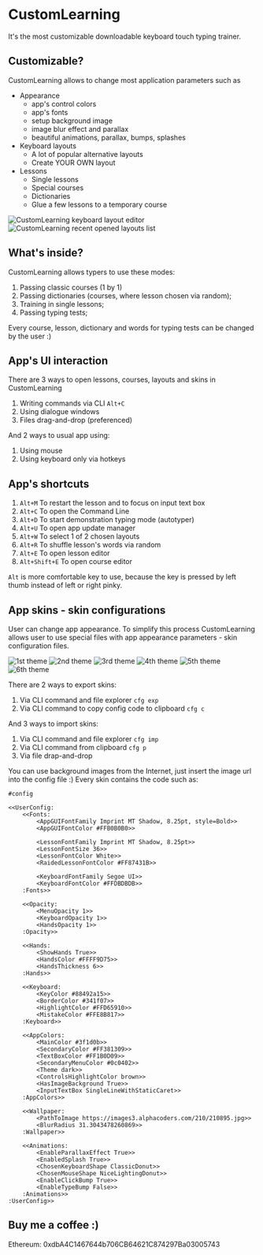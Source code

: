 # CustomLearning

It's the most customizable downloadable keyboard touch typing trainer.

## Customizable?
CustomLearning allows to change most application parameters such as
* Appearance
  * app's control colors
  * app's fonts
  * setup background image
  * image blur effect and parallax
  * beautiful animations, parallax, bumps, splashes
* Keyboard layouts
  * A lot of popular alternative layouts 
  * Create YOUR OWN layout
* Lessons
  * Single lessons
  * Special courses
  * Dictionaries
  * Glue a few lessons to a temporary course

![CustomLearning keyboard layout editor](https://sun9-30.userapi.com/impg/sQPxzeaaMVphOO87xckej1wDDXU5I0-mrpEscw/Q2gXKQCkWec.jpg?size=1171x640&quality=95&sign=7ff35ba2e503f4b034b93ddf701ac252&type=album)
![CustomLearning recent opened layouts list](https://sun9-11.userapi.com/impg/VjMRgA550WxI7Q5F2hUu-fnxfoVcU9TUrLTluA/dGNmj9MVh9M.jpg?size=1171x640&quality=95&sign=b9dbdbed20da4be42ea8909e76bb782f&type=album)

  ## What's inside?
  CustomLearning allows typers to use these modes:
   1. Passing classic courses (1 by 1)
   2. Passing dictionaries (courses, where lesson chosen via random);
   3. Training in single lessons;
   4. Passing typing tests;
 
 Every course, lesson, dictionary and words for typing tests can be changed by the user :)

## App's UI interaction
There are 3 ways to open lessons, courses, layouts and skins in CustomLearning
 1. Writing commands via CLI  `Alt+C`
 2. Using dialogue windows
 3. Files drag-and-drop (preferenced)

And 2 ways to usual app using:
 1. Using mouse
 2. Using keyboard only via hotkeys


## App's shortcuts
 1. `Alt+M` To restart the lesson and to focus on input text box
 2. `Alt+C` To open the Command Line
 3. `Alt+D` To start demonstration typing mode (autotyper)
 4. `Alt+U` To open app update manager
 5. `Alt+W` To select 1 of 2 chosen layouts
 6. `Alt+R` To shuffle lesson's words via random
 7. `Alt+E` To open lesson editor
 8. `Alt+Shift+E` To open course editor

 `Alt` is more comfortable key to use, because the key is pressed by left thumb instead of left or right pinky.

## App skins - skin configurations
User can change app appearance. To simplify this process CustomLearning allows user to use special files with app appearance parameters - skin configuration files.

![1st theme](https://sun9-27.userapi.com/impg/FnDIXusEZFtcHkMlUFJ5ZYPbNt2Uyq-RWQI0zA/JZIq0UFRq_E.jpg?size=1120x640&quality=95&sign=6a21a61f41f1bb9e3945cfdd3edba99c&type=album)
![2nd theme](https://sun9-24.userapi.com/impg/bwqTF27IlbLP749Trb4yK2KbDHeCZtqgNFM_zA/0Z8dts1N5hY.jpg?size=1120x640&quality=95&sign=7ce4e703a48b4fcc004677ff52134506&type=album)
![3rd theme](https://sun9-52.userapi.com/impg/40i19vkVqh-MAFRsNFqCU0_Co66yi3Z1Bax81w/S0KN_ZpBy84.jpg?size=1120x640&quality=95&sign=9fb0ce45f76e63a0d239efc6ba624d37&type=album)
![4th theme](https://sun9-63.userapi.com/impg/4Sa8ehvDYT8C97qggSSNbWu71d2toNPrj0DLqA/nLBzmth_I5Q.jpg?size=1120x640&quality=95&sign=c219014f802486c51067262c03a048f6&type=album)
![5th theme](https://sun9-38.userapi.com/impg/n0XWGt4tYLDfcFbtWA9PlEV4kzJWyduPbbv9bg/zToyEbYyEoY.jpg?size=1120x640&quality=95&sign=d0a3acd9432c3e4531450dd5904982fc&type=album)
![6th theme](https://sun9-40.userapi.com/impg/lVh96sik6xTCZNZTWN31FaGfqdaX5ZRoxcx66g/6f-w2eophg8.jpg?size=1120x640&quality=95&sign=e86fe96fc12573acdb8a5fd1f86f06d3&type=album)

There are 2 ways to export skins:
 1. Via CLI command and file explorer `cfg exp` 
 2. Via CLI command to copy config code to clipboard `cfg c`

And 3 ways to import skins:
 1. Via CLI command and file explorer `cfg imp`
 2. Via CLI command from clipboard `cfg p`
 3. Via file drap-and-drop

You can use background images from the Internet, just insert the image url into the config file :)
Every skin contains the code such as:
```
#config

<<UserConfig:
    <<Fonts:
        <AppGUIFontFamily Imprint MT Shadow, 8.25pt, style=Bold>>
        <AppGUIFontColor #FFB0B0B0>>

        <LessonFontFamily Imprint MT Shadow, 8.25pt>>
        <LessonFontSize 36>>
        <LessonFontColor White>>
        <RaidedLessonFontColor #FF87431B>>

        <KeyboardFontFamily Segoe UI>>
        <KeyboardFontColor #FFDBDBDB>>
    :Fonts>>

    <<Opacity:
        <MenuOpacity 1>>
        <KeyboardOpacity 1>>
        <HandsOpacity 1>>
    :Opacity>>

    <<Hands:
        <ShowHands True>>
        <HandsColor #FFFF9D75>>
        <HandsThickness 6>>
    :Hands>>

    <<Keyboard:
        <KeyColor #88492a15>>
        <BorderColor #341f07>>
        <HighlightColor #FFD65910>>
        <MistakeColor #FFE8B817>>
    :Keyboard>>

    <<AppColors:
        <MainColor #3f1d0b>>
        <SecondaryColor #FF381309>>
        <TextBoxColor #FF1B0D09>>
        <SecondaryMenuColor #0c0402>>
        <Theme dark>>
        <ControlsHighlightColor brown>>
        <HasImageBackground True>>
        <InputTextBox SingleLineWithStaticCaret>>
    :AppColors>>

    <<Wallpaper:
        <PathToImage https://images3.alphacoders.com/210/210895.jpg>>
        <BlurRadius 31.3043478260869>>
    :Wallpaper>>

    <<Animations:
        <EnableParallaxEffect True>>
        <EnabledSplash True>>
        <ChosenKeyboardShape ClassicDonut>>
        <ChosenMouseShape NiceLightingDonut>>
        <EnableClickBump True>>
        <EnableTypeBump False>>
    :Animations>>
:UserConfig>>
```
  

## Buy me a coffee :)
Ethereum: 0xdbA4C1467644b706CB64621C874297Ba03005743
